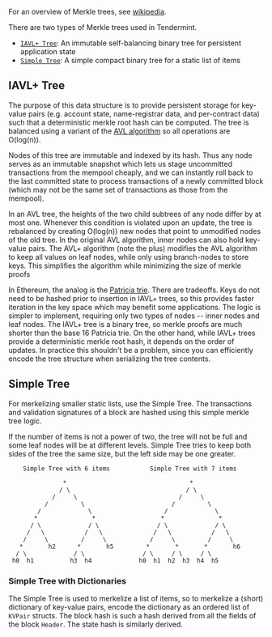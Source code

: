 For an overview of Merkle trees, see [wikipedia](https://en.wikipedia.org/wiki/Merkle_tree).

There are two types of Merkle trees used in Tendermint.

- [`IAVL+ Tree`](#iavl-tree): An immutable self-balancing binary tree for persistent application state
- [`Simple Tree`](#simple-tree): A simple compact binary tree for a static list of items

## IAVL+ Tree

The purpose of this data structure is to provide persistent storage for key-value pairs (e.g. account state, name-registrar data, and per-contract data) such that a deterministic merkle root hash can be computed.  The tree is balanced using a variant of the [AVL algorithm](http://en.wikipedia.org/wiki/AVL_tree) so all operations are O(log(n)).

Nodes of this tree are immutable and indexed by its hash.  Thus any node serves as an immutable snapshot which lets us stage uncommitted transactions from the mempool cheaply, and we can instantly roll back to the last committed state to process transactions of a newly committed block (which may not be the same set of transactions as those from the mempool).

In an AVL tree, the heights of the two child subtrees of any node differ by at most one.  Whenever this condition is violated upon an update, the tree is rebalanced by creating O(log(n)) new nodes that point to unmodified nodes of the old tree.  In the original AVL algorithm, inner nodes can also hold key-value pairs.  The AVL+ algorithm (note the plus) modifies the AVL algorithm to keep all values on leaf nodes, while only using branch-nodes to store keys.  This simplifies the algorithm while minimizing the size of merkle proofs

In Ethereum, the analog is the [Patricia trie](http://en.wikipedia.org/wiki/Radix_tree).  There are tradeoffs.  Keys do not need to be hashed prior to insertion in IAVL+ trees, so this provides faster iteration in the key space which may benefit some applications.  The logic is simpler to implement, requiring only two types of nodes -- inner nodes and leaf nodes.  The IAVL+ tree is a binary tree, so merkle proofs are much shorter than the base 16 Patricia trie.  On the other hand, while IAVL+ trees provide a deterministic merkle root hash, it depends on the order of updates.  In practice this shouldn't be a problem, since you can efficiently encode the tree structure when serializing the tree contents.

## Simple Tree

For merkelizing smaller static lists, use the Simple Tree.  The transactions and validation signatures of a block are hashed using this simple merkle tree logic.

If the number of items is not a power of two, the tree will not be full and some leaf nodes will be at different levels. Simple Tree tries to keep both sides of the tree the same size, but the left side may be one greater.

```
    Simple Tree with 6 items           Simple Tree with 7 items 
                                                         
               *                                  *             
              / \                                / \            
            /     \                            /     \          
          /         \                        /         \        
        /             \                    /             \      
       *               *                  *               *     
      / \             / \                / \             / \    
     /   \           /   \              /   \           /   \   
    /     \         /     \            /     \         /     \  
   *       h2      *       h5         *       *       *       h6
  / \             / \                / \     / \     / \        
 h0  h1          h3  h4             h0  h1  h2  h3  h4  h5      
```

### Simple Tree with Dictionaries

The Simple Tree is used to merkelize a list of items, so to merkelize a (short) dictionary of key-value pairs, encode the dictionary as an ordered list of `KVPair` structs.  The block hash is such a hash derived from all the fields of the block `Header`.  The state hash is similarly derived.

